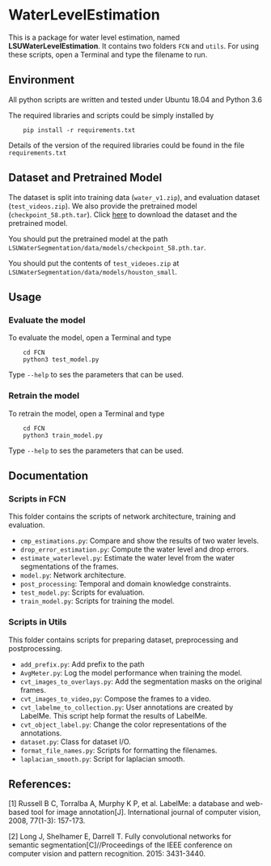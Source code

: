 # WaterLevelEstimation

This is a package for water level estimation, named **LSUWaterLevelEstimation**. It contains two folders `FCN` and `utils`. For using these scripts, open a Terminal and type the filename to run.

## Environment
All python scripts are written and tested under Ubuntu 18.04 and Python 3.6

The required libraries and scripts could be simply installed by 
```
    pip install -r requirements.txt
```
Details of the version of the required libraries could be found in the file `requirements.txt`

## Dataset and Pretrained Model

The dataset is split into training data (`water_v1.zip`), and evaluation dataset (`test_videos.zip`). We also provide the pretrained model (`checkpoint_58.pth.tar`).
Click [here](https://www.dropbox.com/sh/yk39hpqwnzauv02/AAA_IYacZf_bEbcURj-PQXIra?dl=0) to download the dataset and the pretrained model.

You should put the pretrained model at the path `LSUWaterSegmentation/data/models/checkpoint_58.pth.tar`.

You should put the contents of `test_videoes.zip` at `LSUWaterSegmentation/data/models/houston_small`.

## Usage

### Evaluate the model

To evaluate the model, open a Terminal and type
```
    cd FCN
    python3 test_model.py
```
Type `--help` to ses the parameters that can be used.
### Retrain the model
To retrain the model, open a Terminal and type
```
    cd FCN
    python3 train_model.py
```
Type `--help` to ses the parameters that can be used.

## Documentation

### Scripts in FCN
This folder contains the scripts of network architecture, training and evaluation.

- `cmp_estimations.py`: Compare and show the results of two water levels.
- `drop_error_estimation.py`: Compute the water level and drop errors.
- `estimate_waterlevel.py`: Estimate the water level from the water segmentations of the frames.
- `model.py`: Network architecture.
- `post_processing`: Temporal and domain knowledge constraints.
- `test_model.py`: Scripts for evaluation.
- `train_model.py`: Scripts for training the model.

### Scripts in Utils

This folder contains scripts for preparing dataset, preprocessing and postprocessing.

- `add_prefix.py`: Add prefix to the path
- `AvgMeter.py`: Log the model performance when training the model.
- `cvt_images_to_overlays.py`: Add the segmentation masks on the original frames.
- `cvt_images_to_video,py`: Compose the frames to a video.
- `cvt_labelme_to_collection.py`: User annotations are created by LabelMe. This script help format the results of LabelMe.
- `cvt_object_label.py`: Change the color representations of the annotations.
- `dataset.py`: Class for dataset I/O.
- `format_file_names.py`: Scripts for formatting the filenames.
- `laplacian_smooth.py`: Script for laplacian smooth.


## References:

[1] Russell B C, Torralba A, Murphy K P, et al. LabelMe: a database and web-based tool for image annotation[J]. International journal of computer vision, 2008, 77(1-3): 157-173.

[2] Long J, Shelhamer E, Darrell T. Fully convolutional networks for semantic segmentation[C]//Proceedings of the IEEE conference on computer vision and pattern recognition. 2015: 3431-3440.